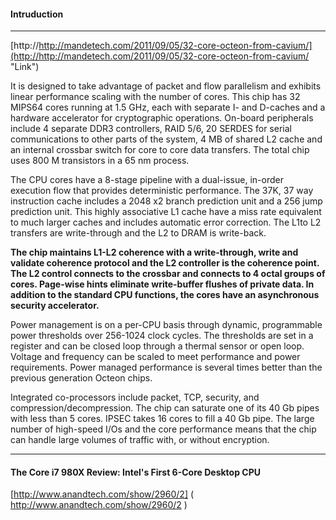 #### Intruduction    
----------    
[http://http://mandetech.com/2011/09/05/32-core-octeon-from-cavium/](http://http://mandetech.com/2011/09/05/32-core-octeon-from-cavium/ "Link")     

It is designed to take advantage of packet and flow parallelism and exhibits linear performance scaling with the number of cores. This chip has 32 MIPS64 cores running at 1.5 GHz, each with separate I- and D-caches and a hardware accelerator for cryptographic operations. On-board peripherals include 4 separate DDR3 controllers, RAID 5/6, 20 SERDES for serial communications to other parts of the system, 4 MB of shared L2 cache and an internal crossbar switch for core to core data transfers. The total chip uses 800 M transistors in a 65 nm process.  
      
The CPU cores have a 8-stage pipeline with a dual-issue, in-order execution flow that provides deterministic performance. The 37K, 37 way instruction cache includes a 2048 x2 branch prediction unit and a 256 jump prediction unit. This highly associative L1 cache have a miss rate equivalent to much larger caches and includes automatic error correction. The L1to L2 transfers are write-through and the L2 to DRAM is write-back.   

**The chip maintains L1-L2 coherence with a write-through, write and validate coherence protocol and the L2 controller is the coherence point. The L2 control connects to the crossbar and connects to 4 octal groups of cores. Page-wise hints eliminate write-buffer flushes of private data. In addition to the standard CPU functions, the cores have an asynchronous security accelerator.**   

Power management is on a per-CPU basis through dynamic, programmable power thresholds over 256-1024 clock cycles. The thresholds are set in a register and can be closed loop through a thermal sensor or open loop. Voltage and frequency can be scaled to meet performance and power requirements. Power managed performance is several times better than the previous generation Octeon chips.     
 
Integrated co-processors include packet, TCP, security, and compression/decompression. The chip can saturate one of its 40 Gb pipes with less than 5 cores. IPSEC takes 16 cores to fill a 40 Gb pipe. The large number of high-speed I/Os and the core performance means that the chip can handle large volumes of traffic with, or without encryption.

----------    
#### The Core i7 980X Review: Intel's First 6-Core Desktop CPU    
[http://www.anandtech.com/show/2960/2] ( http://www.anandtech.com/show/2960/2 )
